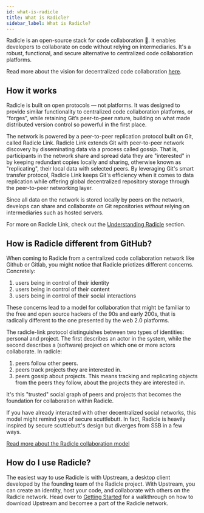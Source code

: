 ```yaml
---
id: what-is-radicle
title: What is Radicle?
sidebar_label: What is Radicle?
---
```


Radicle is an open-source stack for code collaboration 🌱. It enables developers to collaborate on code without relying on intermediaries. It's a robust, functional, and secure alternative to centralized code collaboration platforms.

Read more about the vision for decentralized code collaboration [here](understanding-radicle/why-radicle.md).

## How it works

Radicle is built on open protocols — not platforms. It was designed to provide similar functionality to centralized code collaboration platforms, or "forges", while retaining Git’s peer-to-peer nature, building on what made distributed version control so powerful in the first place.

The network is powered by a peer-to-peer replication protocol built on Git, called Radicle Link. Radicle Link extends Git with peer-to-peer network discovery by disseminating data via a process called gossip. That is, participants in the network share and spread data they are "interested" in by keeping redundant copies locally and sharing, otherwise known as "replicating", their local data with selected peers. By leveraging Git's smart transfer protocol, Radicle Link keeps Git's efficiency when it comes to data replication while offering global decentralized repository storage through the peer-to-peer networking layer.

Since all data on the network is stored locally by peers on the network, develops can share and collaborate on Git repositories *without* relying on intermediaries such as hosted servers.

For more on Radicle Link, check out the [Understanding Radicle](understanding-radicle/why-radicle.md) section.

## How is Radicle different from GitHub?

When coming to Radicle from a centralized code collaboration network like Github or Gitlab, you might notice that Radicle priotizes different concerns. Concretely:

1. users being in control of their identity
2. users being in control of their content
3. users being in control of their social interactions

These concerns lead to a model for collaboration that might be familiar to the free and open source hackers of the 90s and early 200s, that is radically different to the one presented by the web 2.0 platforms.

The radicle-link protocol distinguishes between two types of identities: personal and project. The first describes an actor in the system, while the second describes a (software) project on which one or more actors collaborate. In radicle:

1. peers follow other peers.
2. peers track projects they are interested in.
3. peers gossip about projects. This means tracking and replicating objects from the peers they follow, about the projects they are interested in.

It's this "trusted" social graph of peers and projects that becomes the foundation for collaboration within Radicle.

If you have already interacted with other decentralized social networks, this model might remind you of secure scuttlebutt. In fact, Radicle is heavily inspired by secure scuttlebutt's design but diverges from SSB in a few ways.

[Read more about the Radicle collaboration model](understanding-radicle/faq.md)

## How do I use Radicle?

The easiest way to use Radicle is with Upstream, a desktop client developed by the founding team of the Radicle project. With Upstream, you can create an identity, host your code, and collaborate with others on the Radicle network. Head over to [Getting Started](getting-started/getting-started.md) for a walkthrough on how to download Upstream and becomee a part of the Radicle network.
